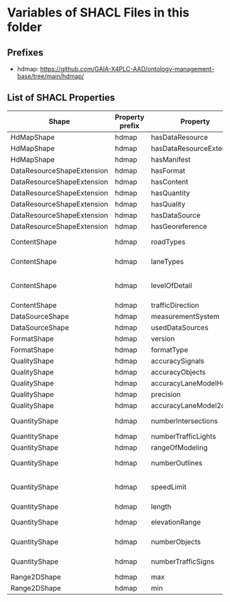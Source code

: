 # Variables of SHACL Files in this folder

## Prefixes

- hdmap: <https://github.com/GAIA-X4PLC-AAD/ontology-management-base/tree/main/hdmap/>

## List of SHACL Properties

| Shape | Property prefix | Property | MinCount | MaxCount | Description | Datatype/NodeKind | Filename |
| --- | --- | --- | --- | --- | --- | --- | --- |
| HdMapShape | hdmap | hasDataResource | 1 | 1 |  |  | hdmap_shacl.ttl |
| HdMapShape | hdmap | hasDataResourceExtension | 1 | 1 |  |  | hdmap_shacl.ttl |
| HdMapShape | hdmap | hasManifest | 1 | 1 |  |  | hdmap_shacl.ttl |
| DataResourceShapeExtension | hdmap | hasFormat | 1 | 1 | Contains properties to describe the format of the HD map asset. |  | hdmap_shacl.ttl |
| DataResourceShapeExtension | hdmap | hasContent | 1 | 1 | Defines the content (road types, lane types, object types, traffic direction) of the HD map asset. |  | hdmap_shacl.ttl |
| DataResourceShapeExtension | hdmap | hasQuantity | 1 | 1 | Contains properties to describe the quantity (e.g. number of intersections, traffic lights, signs, length, range of speed limits/elevations) of the HD map asset. |  | hdmap_shacl.ttl |
| DataResourceShapeExtension | hdmap | hasQuality | 1 | 1 | Contains properties to describe the accuracy of the HD map asset. |  | hdmap_shacl.ttl |
| DataResourceShapeExtension | hdmap | hasDataSource | 1 | 1 | Defines which data resources or measurement systems were used to create the HD map asset. |  | hdmap_shacl.ttl |
| DataResourceShapeExtension | hdmap | hasGeoreference | 1 | 1 |  |  | hdmap_shacl.ttl |
| ContentShape | hdmap | roadTypes |  |  | Lists the road types used in the HD map asset. See ASAM OpenDRIVE 1.8.1 Chapter 10.4 (https://publications.pages.asam.net/standards/ASAM_OpenDRIVE/ASAM_OpenDRIVE_Specification/latest/specification/10_roads/10_04_road_type.html) | <http://www.w3.org/2001/XMLSchema#string> | hdmap_shacl.ttl |
| ContentShape | hdmap | laneTypes |  |  | Lists the lanes types used in the HD map asset. See ASAM OpenDRIVE 1.8.1 Chapter 11.7.1 (https://publications.pages.asam.net/standards/ASAM_OpenDRIVE/ASAM_OpenDRIVE_Specification/latest/specification/11_lanes/11_07_lane_properties.html). | <http://www.w3.org/2001/XMLSchema#string> | hdmap_shacl.ttl |
| ContentShape | hdmap | levelOfDetail |  |  | Lists the object types used in the HD map asset. See ASAM OpenDRIVE 1.8.1 Annex A.4.5 (https://publications.pages.asam.net/standards/ASAM_OpenDRIVE/ASAM_OpenDRIVE_Specification/latest/specification/16_annexes/enumerations/map_uml_enumerations.html#top-EAID_C47587D0_7173_42df_8BB7_36B2C598D95F) | <http://www.w3.org/2001/XMLSchema#string> | hdmap_shacl.ttl |
| ContentShape | hdmap | trafficDirection |  | 1 | Indicates whether the HD map is designed for left or right-hand traffic. | <http://www.w3.org/2001/XMLSchema#string> | hdmap_shacl.ttl |
| DataSourceShape | hdmap | measurementSystem |  | 1 | Specifies the name of the primary acquisition device. | <http://www.w3.org/2001/XMLSchema#string> | hdmap_shacl.ttl |
| DataSourceShape | hdmap | usedDataSources |  |  | Indicates the source data used to create the HD map. | <http://www.w3.org/2001/XMLSchema#string> | hdmap_shacl.ttl |
| FormatShape | hdmap | version |  | 1 | Defines the version of the data format used for the HD map asset. | <http://www.w3.org/2001/XMLSchema#string> | hdmap_shacl.ttl |
| FormatShape | hdmap | formatType |  | 1 | Defines the type of data format used for the HD map asset. | <http://www.w3.org/2001/XMLSchema#string> | hdmap_shacl.ttl |
| QualityShape | hdmap | accuracySignals | 0 | 1 | Specifies the accuracy of traffic-relevant signals, signs and objects in metres. | <http://www.w3.org/2001/XMLSchema#float> | hdmap_shacl.ttl |
| QualityShape | hdmap | accuracyObjects | 0 | 1 | Specifies the accuracy, in metres, of objects within the traffic area that do not directly affect traffic. | <http://www.w3.org/2001/XMLSchema#float> | hdmap_shacl.ttl |
| QualityShape | hdmap | accuracyLaneModelHeight | 0 | 1 | Specifies the accuracy of the lane model's height in metres. | <http://www.w3.org/2001/XMLSchema#float> | hdmap_shacl.ttl |
| QualityShape | hdmap | precision | 0 | 1 | Specifies the relative precision of the measured road network in metres. | <http://www.w3.org/2001/XMLSchema#float> | hdmap_shacl.ttl |
| QualityShape | hdmap | accuracyLaneModel2d | 0 | 1 | Specifies the accuracy of the lane model in the 2D plane in metres. | <http://www.w3.org/2001/XMLSchema#float> | hdmap_shacl.ttl |
| QuantityShape | hdmap | numberIntersections |  | 1 | Specifies the total number of intersections defined in the HD map. See ASAM OpenDRIVE 1.8.1 Chapter 12.1 (https://publications.pages.asam.net/standards/ASAM_OpenDRIVE/ASAM_OpenDRIVE_Specification/latest/specification/12_junctions/12_01_introduction.html) | <http://www.w3.org/2001/XMLSchema#unsignedInt> | hdmap_shacl.ttl |
| QuantityShape | hdmap | numberTrafficLights |  | 1 | Specifies the number of all traffic lights defined in the HD map. | <http://www.w3.org/2001/XMLSchema#unsignedInt> | hdmap_shacl.ttl |
| QuantityShape | hdmap | rangeOfModeling | 0 | 1 | Indicates the distance (in metres) to which the area beyond the traffic area has been modeled. | <http://www.w3.org/2001/XMLSchema#float> | hdmap_shacl.ttl |
| QuantityShape | hdmap | numberOutlines |  | 1 | Specifies the number of all outline objects defined in the HD map. See ASAM OpenDRIVE 1.8.1 Chapter 13.3 (https://publications.pages.asam.net/standards/ASAM_OpenDRIVE/ASAM_OpenDRIVE_Specification/latest/specification/13_objects/13_03_object_outline.html) | <http://www.w3.org/2001/XMLSchema#unsignedInt> | hdmap_shacl.ttl |
| QuantityShape | hdmap | speedLimit |  | 1 | Specifies the range of speed limits defined in the HD map, using the unit specified in the HD map. See ASAM OpenDRIVE 1.8.1 Annex A.1.4 (https://publications.pages.asam.net/standards/ASAM_OpenDRIVE/ASAM_OpenDRIVE_Specification/latest/specification/16_annexes/enumerations/map_uml_enumerations.html#top-EAID_491DC05E_01C6_49b3_83BE_A06DD81F9C35) |  | hdmap_shacl.ttl |
| QuantityShape | hdmap | length |  | 1 | Defines the total length (sum of road lengths) of the road network in kilometres. | <http://www.w3.org/2001/XMLSchema#float> | hdmap_shacl.ttl |
| QuantityShape | hdmap | elevationRange |  | 1 | Specifies the difference between the maximum and minimum height of the road elevation profiles in metres. See ASAM OpenDRIVE 1.8.1 Chapter 10.5 (https://publications.pages.asam.net/standards/ASAM_OpenDRIVE/ASAM_OpenDRIVE_Specification/latest/specification/10_roads/10_05_elevation.html) | <http://www.w3.org/2001/XMLSchema#float> | hdmap_shacl.ttl |
| QuantityShape | hdmap | numberObjects |  | 1 | Specifies the number of all objects in the HD map. See ASAM OpenDRIVE 1.8.1 Chapter 13.1 (https://publications.pages.asam.net/standards/ASAM_OpenDRIVE/ASAM_OpenDRIVE_Specification/latest/specification/13_objects/13_01_introduction.html) | <http://www.w3.org/2001/XMLSchema#unsignedInt> | hdmap_shacl.ttl |
| QuantityShape | hdmap | numberTrafficSigns |  | 1 | Specifies the number of all traffic signs (signals) in the HD map. See ASAM OpenDRIVE 1.8.1 Chapter 14.1 (https://publications.pages.asam.net/standards/ASAM_OpenDRIVE/ASAM_OpenDRIVE_Specification/latest/specification/14_signals/14_01_introduction.html) | <http://www.w3.org/2001/XMLSchema#unsignedInt> | hdmap_shacl.ttl |
| Range2DShape | hdmap | max |  |  | The maximum value of the range. | <http://www.w3.org/2001/XMLSchema#float> | hdmap_shacl.ttl |
| Range2DShape | hdmap | min |  |  | The minimum value of the range. | <http://www.w3.org/2001/XMLSchema#float> | hdmap_shacl.ttl |
